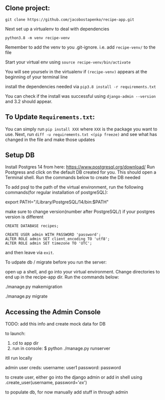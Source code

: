 
## Clone project:

```git clone https://github.com/jacobostapenko/recipe-app.git```

Next set up a virtualenv to deal with dependencies

```python3.8 -m venv recipe-venv```

Remember to add the venv to you .git-ignore. i.e. add `recipe-venv/` to the file

Start your virtual env using
```source recipe-venv/bin/activate```

You will see yourselv in the virtualenv if `(recipe-venv)` appears at the beginning of your terminal line

install the dependencies needed via `pip3.8 install -r requirements.txt`

You can check if the install was successful using `django-admin --version` and 3.2 should appear.

## To Update `Requirements.txt`:
You can simply run `pip install XXX` where `XXX` is the package you want to use. Next, run
 `diff -u requirements.txt <(pip freeze)` and see what has changed in the file and make those updates

## Setup DB

Install Postgres 14 from here: https://www.postgresql.org/download/
Run Postgress and click on the default DB created for you. This should open a Terminal shell. Run the commands below to
create the DB needed

To add psql to the path of the virtual environment, run the following commands(for regular installation of postgreSQL):

export PATH="/Library/PostgreSQL/14/bin:$PATH"

make sure to change version(number after PostgreSQL/) if your postgres version is different

```CREATE DATABASE recipes;```

```
CREATE USER admin WITH PASSWORD 'password';
ALTER ROLE admin SET client_encoding TO 'utf8';
ALTER ROLE admin SET timezone TO 'UTC';
```
and then leave via `exit`.



To udpate db / migrate before you run the server:

open up a shell, and go into your virtual environment. Change directories to end up in the recipe-app dir. Run the commands below:

./manage.py makemigration

./manage.py migrate


## Accessing the Admin Console
TODO: add this info and create mock data for DB


to launch:
1. cd to app dir
2. run in console: $ python ./manage.py runserver

itll run locally

admin user creds:
username: user1 password: password

to create user, either go into the django admin or add in shell using .create_user(username, password='_ex_')


to populate db, for now manually add stuff in through admin 


